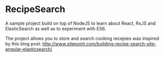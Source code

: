 # RecipeSearch

A sample project build on top of NodeJS to learn about React, RxJS and ElasticSearch as well as to experiment with ES6.

The project allows you to store and search cooking recepies was inspired by this blog post: http://www.sitepoint.com/building-recipe-search-site-angular-elasticsearch/
